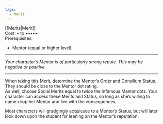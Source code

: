 ```yaml
---
tags:
  - Merit
---
```


[[Merits|Merit]]\
Cost: • to •••••\
Prerequisites:
- Mentor (equal or higher level)

---

_Your character’s Mentor is of particularly strong repute. This may be negative or positive._

---

When taking this Merit, determine the Mentor’s Order and Consilium Status. They should be close to the Mentor dot rating.\
As well, choose Social Merits equal to twice the Infamous Mentor dots. Your character can access these Merits and Status, so long as she’s willing to name-drop her Mentor and live with the consequences.

Most characters will grudgingly acquiesce to a Mentor’s Status, but will later look down upon the student for leaning on the Mentor’s reputation.
